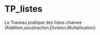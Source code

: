 # TP_listes
 Le Traveau pratique des listes chainee (Addition,soustraction,Division,Multiplication)
